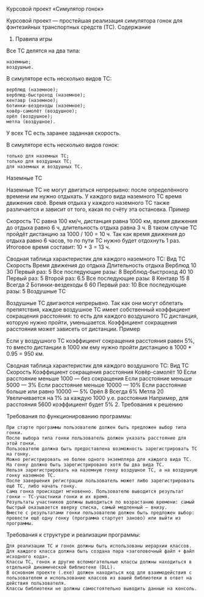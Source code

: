 Курсовой проект «Симулятор гонок»

Курсовой проект — простейшая реализация симулятора гонок для фэнтезийных транспортных средств (ТС).
Содержание
1. Правила игры

Все ТС делятся на два типа:

    наземные;
    воздушные.

В симуляторе есть несколько видов ТС:

    верблюд (наземное);
    верблюд-быстроход (наземное);
    кентавр (наземное);
    ботинки-вездеходы (наземное);
    ковёр-самолёт (воздушное);
    орёл (воздушное);
    метла (воздушное).

У всех ТС есть заранее заданная скорость.

В симуляторе есть несколько видов гонок:

    только для наземных ТС;
    только для воздушных ТС;
    для наземных и воздушных ТС.

Наземные ТС

Наземные ТС не могут двигаться непрерывно: после определённого времени им нужно отдыхать. У каждого вида наземного ТС время движения своё. Время отдыха у каждого наземного ТС также различается и зависит от того, какая по счёту эта остановка.
Пример

Скорость ТС равна 100 км/ч, дистанция равна 1000 км, время движения до отдыха равно 6 ч, длительность отдыха равна 3 ч. В таком случае ТС пройдёт дистанцию за 1000 / 100 = 10 ч. Так как время движения до отдыха равно 6 часов, то по пути ТС нужно будет отдохнуть 1 раз. Итоговое время составит: 10 + 3 = 13 ч.

Сводная таблица характеристик для каждого наземного ТС:
Вид ТС 	Скорость 	Время движения
до отдыха 	Длительность отдыха
Верблюд 	10 	30 	Первый раз: 5
Все последующие разы: 8
Верблюд-быстроход 	40 	10 	Первый раз: 5
Второй раз: 6.5
Все последующие разы: 8
Кентавр 	15 	8 	Всегда 2
Ботинки-вездеходы 	6 	60 	Первый раз: 10
Все последующие разы: 5
Воздушные ТС

Воздушные ТС двигаются непрерывно. Так как они могут облетать препятствия, каждое воздушное ТС имеет собственный коэффициент сокращения расстояния: то есть для каждого воздушного ТС дистанция, которую нужно пройти, уменьшается. Коэффициент сокращения расстояния может зависеть от дистанции.
Пример

Если у воздушного ТС коэффициент сокращения расстояния равен 5%, то вместо дистанции в 1000 км ему нужно пройти дистанцию в 1000 * 0.95 = 950 км.

Сводная таблица характеристик для каждого воздушного ТС:
Вид ТС 	Скорость 	Коэффициент сокращения расстояния
Ковёр-самолёт 	10 	Если расстояние меньше 1000 — без сокращения
Если расстояние меньше 5000 — 3%
Если расстояние меньше 10000 — 10%
Если расстояние больше или равно 10000 — 5%
Орёл 	8 	Всегда 6%
Метла 	20 	Увеличивается на 1% за каждую 1000 у.е. расстояния
Например, для расстояния 5600 коэффициент будет 5%
2. Требования к решению

Требования по функционированию программы:

    При старте программы пользователю должен быть предложен выбор типа гонки.
    После выбора типа гонки пользователь должен указать расстояние для этой гонки.
    Пользователю должна быть предоставлена возможность зарегистрировать ТС на гонку.
    Можно регистрировать не более одного экземпляра для каждого вида ТС.
    На гонку должно быть зарегистрировано хотя бы два вида ТС.
    Нельзя зарегистрировать на наземную гонку воздушное ТС, а на воздушную гонку наземное ТС.
    После завершения регистрации пользователь может либо зарегистрировать ещё ТС, либо начать гонку.
    Сама гонка происходит мгновенно. Пользователю выводится результат гонки — ТС-участники гонки и их время.
    Результаты участников должны выводиться по возрастанию времени: самый быстрый оказывается вверху списка, самый медленный — внизу.
    Вместе с результатами гонки пользователю должен быть предложен выбор: провести ещё одну гонку (программа стартует заново) или выйти из программы.

Требования к структуре и реализации программы:

    Для реализации ТС и гонок должны быть использованы иерархии классов.
    Для каждого класса должна быть создана пара «заголовочный файл + файл исходного кода».
    Классы ТС, гонок и другие вспомогательные классы должны находиться в отдельной динамической библиотеке (DLL).
    В основном проекте (.exe) должен находиться код для взаимодействия с пользователем и использование классов из вашей библиотеки в ответ на действия пользователя.
    Классы библиотеки не должны самостоятельно выводить данные на консоль.
